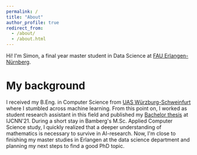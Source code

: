 ```yaml
---
permalink: /
title: "About"
author_profile: true
redirect_from: 
  - /about/
  - /about.html
---
```


Hi! I'm Simon, a final year master student in Data Science at [FAU Erlangen-Nürnberg](https://www.math-datascience.nat.fau.de/).

My background
======
I received my B.Eng. in Computer Science from [UAS Würzburg-Schweinfurt](https://fiw.thws.de/) where I stumbled across machine learning. From this point on, I worked as student research assistant in this field and published my [Bachelor thesis](https://ieeexplore.ieee.org/document/9892153) at IJCNN'21. 
During a short stay in Bamberg's M.Sc. Applied Computer Science study, I quickly realized that a deeper understanding of mathematics is necessary to survive in AI-research. Now, I'm close to finishing my master studies in Erlangen at the data science department and planning my next steps to find a good PhD topic.

